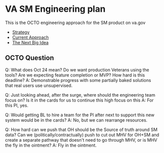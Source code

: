 # VA SM Engineering plan

This is the OCTO engineering approach for the SM product on va.gov

- [Strategy](./Strategy.md)
- [Current Approach](./Architecture.md#current-approach)
- [The Next Big Idea](./Architecture.md#the-big-idea)


## OCTO Question

Q: What does Oct 24 mean? Do we want production Veterans using the tools? Are we expecting feature completion or MVP? How hard is this deadline?
A: Demonstrable progress with some partially baked solutions that real users use unsupervised. 

Q: Just looking ahead, after the surge, where should the engineering team focus on? Is it in the cards for us to continue this high focus on this
A: For this PI, yes. 

Q: Would getting BL to hire a team for the PI after next to support this new system would be in the cards?
A: No, but we can rearrange resources. 

Q: How hard can we push that OH should be the Source of truth around SM data? Can we (politically/contractually) push to cut out MHV for OH+SM and create a separate pathway that doesn't need to go through MHV, or is MHV the fly in the ointment?
A: Fly in the ointment. 
